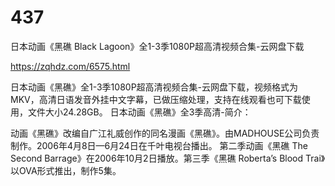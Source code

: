 # 437
日本动画《黑礁 Black Lagoon》全1-3季1080P超高清视频合集-云网盘下载

https://zqhdz.com/6575.html

日本动画《黑礁》全1-3季1080P超高清视频合集-云网盘下载，视频格式为MKV，高清日语发音外挂中文字幕，已做压缩处理，支持在线观看也可下载使用，文件大小24.28GB。
日本动画《黑礁》全3季高清-简介：

动画《黑礁》改编自广江礼威创作的同名漫画《黑礁》。由MADHOUSE公司负责制作。2006年4月8日—6月24日在千叶电视台播出。
第二季动画《黑礁 The Second Barrage》在2006年10月2日播放。第三季《黑礁 Roberta’s Blood Trai》以OVA形式推出，制作5集。
